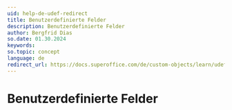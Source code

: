 ```yaml
---
uid: help-de-udef-redirect
title: Benutzerdefinierte Felder
description: Benutzerdefinierte Felder
author: Bergfrid Dias
so.date: 01.30.2024
keywords:
so.topic: concept
language: de
redirect_url: https://docs.superoffice.com/de/custom-objects/learn/udef.html
---
```


# Benutzerdefinierte Felder
